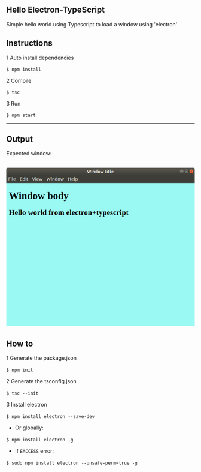 ## Hello Electron-TypeScript
Simple hello world using Typescript to load a window using 'electron'

## Instructions
1 Auto install dependencies
````
$ npm install
````

2 Compile
````
$ tsc 
````
3 Run
````
$ npm start
````
---
## Output

Expected window:

![alt text](doc/expected_win.png "Expected Window")
---
## How to

1 Generate the package.json

`$ npm init `

2 Generate the tsconfig.json

`$ tsc --init`

3 Install electron

`$ npm install electron --save-dev`

* Or globally:

`$ npm install electron -g`

* If `EACCESS` error:

`$ sudo npm install electron --unsafe-perm=true -g`

